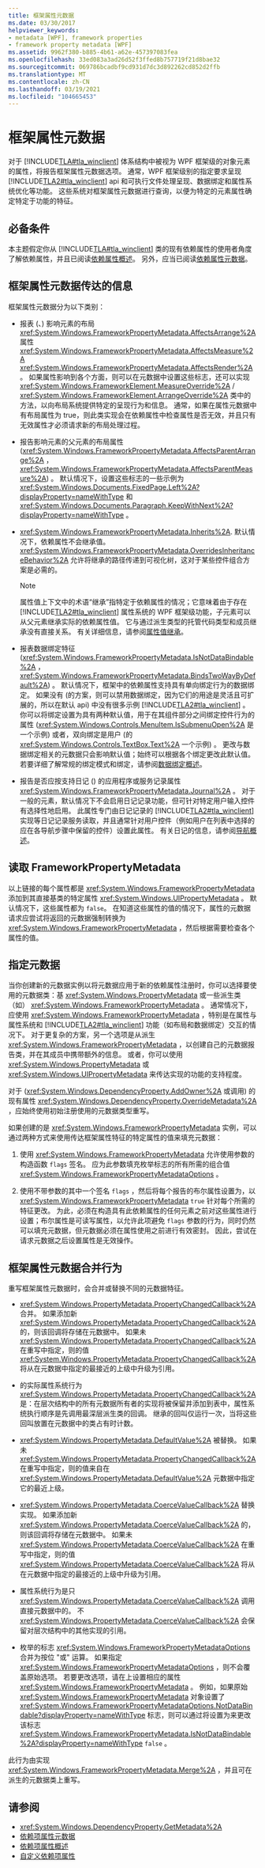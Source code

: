 ```yaml
---
title: 框架属性元数据
ms.date: 03/30/2017
helpviewer_keywords:
- metadata [WPF], framework properties
- framework property metadata [WPF]
ms.assetid: 9962f380-b885-4b61-a62e-457397083fea
ms.openlocfilehash: 33ed083a3ad26d52f3ffed8b757719f21d8bae32
ms.sourcegitcommit: 069786bcadbf9cd931d7dc3d892262cd852d2ffb
ms.translationtype: MT
ms.contentlocale: zh-CN
ms.lasthandoff: 03/19/2021
ms.locfileid: "104665453"
---
```

# <a name="framework-property-metadata"></a>框架属性元数据
对于 [!INCLUDE[TLA#tla_winclient](../../../includes/tlasharptla-winclient-md.md)] 体系结构中被视为 WPF 框架级的对象元素的属性，将报告框架属性元数据选项。 通常，WPF 框架级别的指定要求呈现 [!INCLUDE[TLA2#tla_winclient](../../../includes/tla2sharptla-winclient-md.md)] api 和可执行文件处理呈现、数据绑定和属性系统优化等功能。 这些系统对框架属性元数据进行查询，以便为特定的元素属性确定特定于功能的特征。  

<a name="prerequisites"></a>
## <a name="prerequisites"></a>必备条件  
 本主题假定你从 [!INCLUDE[TLA#tla_winclient](../../../includes/tlasharptla-winclient-md.md)] 类的现有依赖属性的使用者角度了解依赖属性，并且已阅读[依赖属性概述](dependency-properties-overview.md)。 另外，应当已阅读[依赖属性元数据](dependency-property-metadata.md)。  
  
<a name="What_Is_Communicated_by_Framework_Property"></a>
## <a name="what-is-communicated-by-framework-property-metadata"></a>框架属性元数据传达的信息  
 框架属性元数据分为以下类别：  
  
- 报表 (、) 影响元素的布局 <xref:System.Windows.FrameworkPropertyMetadata.AffectsArrange%2A> 属性 <xref:System.Windows.FrameworkPropertyMetadata.AffectsMeasure%2A> <xref:System.Windows.FrameworkPropertyMetadata.AffectsRender%2A> 。 如果属性影响到各个方面，则可以在元数据中设置这些标志，还可以实现 <xref:System.Windows.FrameworkElement.MeasureOverride%2A>  /  <xref:System.Windows.FrameworkElement.ArrangeOverride%2A> 类中的方法，以向布局系统提供特定的呈现行为和信息。 通常，如果在属性元数据中有布局属性为 true，则此类实现会在依赖属性中检查属性是否无效，并且只有无效属性才必须请求新的布局处理过程。  
  
- 报告影响元素的父元素的布局属性 (<xref:System.Windows.FrameworkPropertyMetadata.AffectsParentArrange%2A> ， <xref:System.Windows.FrameworkPropertyMetadata.AffectsParentMeasure%2A>) 。 默认情况下，设置这些标志的一些示例为 <xref:System.Windows.Documents.FixedPage.Left%2A?displayProperty=nameWithType> 和 <xref:System.Windows.Documents.Paragraph.KeepWithNext%2A?displayProperty=nameWithType> 。  
  
- <xref:System.Windows.FrameworkPropertyMetadata.Inherits%2A>. 默认情况下，依赖属性不会继承值。 <xref:System.Windows.FrameworkPropertyMetadata.OverridesInheritanceBehavior%2A> 允许将继承的路径传递到可视化树，这对于某些控件组合方案是必需的。  
  
    > [!NOTE]
    > 属性值上下文中的术语“继承”指特定于依赖属性的情况；它意味着由于存在 [!INCLUDE[TLA2#tla_winclient](../../../includes/tla2sharptla-winclient-md.md)] 属性系统的 WPF 框架级功能，子元素可以从父元素继承实际的依赖属性值。 它与通过派生类型的托管代码类型和成员继承没有直接关系。 有关详细信息，请参阅[属性值继承](property-value-inheritance.md)。  
  
- 报表数据绑定特征 (<xref:System.Windows.FrameworkPropertyMetadata.IsNotDataBindable%2A> ， <xref:System.Windows.FrameworkPropertyMetadata.BindsTwoWayByDefault%2A>) 。 默认情况下，框架中的依赖属性支持具有单向绑定行为的数据绑定。 如果没有 (的方案，则可以禁用数据绑定，因为它们的用途是灵活且可扩展的，所以在默认 api) 中没有很多示例 [!INCLUDE[TLA2#tla_winclient](../../../includes/tla2sharptla-winclient-md.md)] 。 你可以将绑定设置为具有两种默认值，用于在其组件部分之间绑定控件行为的属性 (<xref:System.Windows.Controls.MenuItem.IsSubmenuOpen%2A> 是一个示例) 或者，双向绑定是用户 (的 <xref:System.Windows.Controls.TextBox.Text%2A> 一个示例) 。 更改与数据绑定相关的元数据只会影响默认值；始终可以根据各个绑定更改此默认值。 若要详细了解常规的绑定模式和绑定，请参阅[数据绑定概述](/dotnet/desktop-wpf/data/data-binding-overview)。  
  
- 报告是否应按支持日记 () 的应用程序或服务记录属性 <xref:System.Windows.FrameworkPropertyMetadata.Journal%2A> 。 对于一般的元素，默认情况下不会启用日记记录功能，但可针对特定用户输入控件有选择性地启用。 此属性专门由日记记录的 [!INCLUDE[TLA2#tla_winclient](../../../includes/tla2sharptla-winclient-md.md)] 实现等日记记录服务读取，并且通常针对用户控件（例如用户在列表中选择的应在各导航步骤中保留的控件）设置此属性。 有关日记的信息，请参阅[导航概述](../app-development/navigation-overview.md)。  
  
<a name="Reading_FrameworkPropertyMetadata"></a>
## <a name="reading-frameworkpropertymetadata"></a>读取 FrameworkPropertyMetadata  
 以上链接的每个属性都是 <xref:System.Windows.FrameworkPropertyMetadata> 添加到其直接基类的特定属性 <xref:System.Windows.UIPropertyMetadata> 。 默认情况下，这些属性都为 `false`。 在知道这些属性的值的情况下，属性的元数据请求应尝试将返回的元数据强制转换为 <xref:System.Windows.FrameworkPropertyMetadata> ，然后根据需要检查各个属性的值。  
  
<a name="Specifying_Metadata"></a>
## <a name="specifying-metadata"></a>指定元数据  
 当你创建新的元数据实例以将元数据应用于新的依赖属性注册时，你可以选择要使用的元数据类：基 <xref:System.Windows.PropertyMetadata> 或一些派生类（如） <xref:System.Windows.FrameworkPropertyMetadata> 。 通常情况下，应使用 <xref:System.Windows.FrameworkPropertyMetadata> ，特别是在属性与属性系统和 [!INCLUDE[TLA2#tla_winclient](../../../includes/tla2sharptla-winclient-md.md)] 功能（如布局和数据绑定）交互的情况下。 对于更复杂的方案，另一个选项是从派生 <xref:System.Windows.FrameworkPropertyMetadata> ，以创建自己的元数据报告类，并在其成员中携带额外的信息。 或者，你可以使用 <xref:System.Windows.PropertyMetadata> 或 <xref:System.Windows.UIPropertyMetadata> 来传达实现的功能的支持程度。  
  
 对于 (<xref:System.Windows.DependencyProperty.AddOwner%2A> 或调用) 的现有属性 <xref:System.Windows.DependencyProperty.OverrideMetadata%2A> ，应始终使用初始注册使用的元数据类型重写。  
  
 如果创建的是 <xref:System.Windows.FrameworkPropertyMetadata> 实例，可以通过两种方式来使用传达框架属性特征的特定属性的值来填充元数据：  
  
1. 使用 <xref:System.Windows.FrameworkPropertyMetadata> 允许使用参数的构造函数 `flags` 签名。 应为此参数填充枚举标志的所有所需的组合值 <xref:System.Windows.FrameworkPropertyMetadataOptions> 。  
  
2. 使用不带参数的其中一个签名 `flags` ，然后将每个报告的布尔属性设置为，以 <xref:System.Windows.FrameworkPropertyMetadata> `true` 针对每个所需的特征更改。 为此，必须在构造具有此依赖属性的任何元素之前对这些属性进行设置；布尔属性是可读写属性，以允许此项避免 `flags` 参数的行为，同时仍然可以填充元数据，但元数据必须在属性使用之前进行有效密封。 因此，尝试在请求元数据之后设置属性是无效操作。  
  
<a name="Framework_Property_Metadata_Merge_Behavior"></a>
## <a name="framework-property-metadata-merge-behavior"></a>框架属性元数据合并行为  
 重写框架属性元数据时，会合并或替换不同的元数据特征。  
  
- <xref:System.Windows.PropertyMetadata.PropertyChangedCallback%2A> 合并。 如果添加新 <xref:System.Windows.PropertyMetadata.PropertyChangedCallback%2A> 的，则该回调将存储在元数据中。 如果未 <xref:System.Windows.PropertyMetadata.PropertyChangedCallback%2A> 在重写中指定，则的值 <xref:System.Windows.PropertyMetadata.PropertyChangedCallback%2A> 将从在元数据中指定的最接近的上级中升级为引用。  
  
- 的实际属性系统行为 <xref:System.Windows.PropertyMetadata.PropertyChangedCallback%2A> 是：在层次结构中的所有元数据所有者的实现将被保留并添加到表中，属性系统执行顺序是先调用最深层派生类的回调。 继承的回叫仅运行一次，当将这些回叫放置在元数据中的类占有时计数。  
  
- <xref:System.Windows.PropertyMetadata.DefaultValue%2A> 被替换。 如果未 <xref:System.Windows.PropertyMetadata.PropertyChangedCallback%2A> 在重写中指定，则的值来自在 <xref:System.Windows.PropertyMetadata.DefaultValue%2A> 元数据中指定它的最近上级。  
  
- <xref:System.Windows.PropertyMetadata.CoerceValueCallback%2A> 替换实现。 如果添加新 <xref:System.Windows.PropertyMetadata.CoerceValueCallback%2A> 的，则该回调将存储在元数据中。 如果未 <xref:System.Windows.PropertyMetadata.CoerceValueCallback%2A> 在重写中指定，则的值 <xref:System.Windows.PropertyMetadata.CoerceValueCallback%2A> 将从在元数据中指定的最接近的上级中升级为引用。  
  
- 属性系统行为是只 <xref:System.Windows.PropertyMetadata.CoerceValueCallback%2A> 调用直接元数据中的。 不 <xref:System.Windows.PropertyMetadata.CoerceValueCallback%2A> 会保留对层次结构中的其他实现的引用。  
  
- 枚举的标志 <xref:System.Windows.FrameworkPropertyMetadataOptions> 合并为按位 "或" 运算。  如果指定 <xref:System.Windows.FrameworkPropertyMetadataOptions> ，则不会覆盖原始选项。  若要更改选项，请在上设置相应的属性 <xref:System.Windows.FrameworkPropertyMetadata> 。 例如，如果原始 <xref:System.Windows.FrameworkPropertyMetadata> 对象设置了 <xref:System.Windows.FrameworkPropertyMetadataOptions.NotDataBindable?displayProperty=nameWithType> 标志，则可以通过将设置为来更改该标志 <xref:System.Windows.FrameworkPropertyMetadata.IsNotDataBindable%2A?displayProperty=nameWithType> `false` 。  
  
 此行为由实现 <xref:System.Windows.FrameworkPropertyMetadata.Merge%2A> ，并且可在派生的元数据类上重写。  
  
## <a name="see-also"></a>请参阅

- <xref:System.Windows.DependencyProperty.GetMetadata%2A>
- [依赖项属性元数据](dependency-property-metadata.md)
- [依赖项属性概述](dependency-properties-overview.md)
- [自定义依赖项属性](custom-dependency-properties.md)
